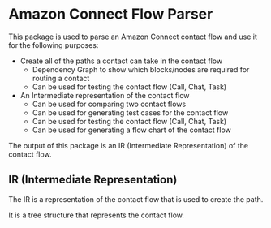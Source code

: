 # Amazon Connect Flow Parser

This package is used to parse an Amazon Connect contact flow and use it for the following purposes:

- Create all of the paths a contact can take in the contact flow
  - Dependency Graph to show which blocks/nodes are required for routing a contact
  - Can be used for testing the contact flow (Call, Chat, Task)
- An Intermediate representation of the contact flow
  - Can be used for comparing two contact flows
  - Can be used for generating test cases for the contact flow
  - Can be used for testing the contact flow (Call, Chat, Task)
  - Can be used for generating a flow chart of the contact flow

The output of this package is an IR (Intermediate Representation) of the contact flow.

## IR (Intermediate Representation)

The IR is a representation of the contact flow that is used to create the path.

It is a tree structure that represents the contact flow.
